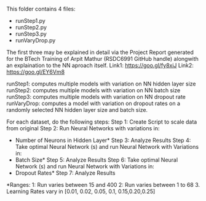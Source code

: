 This folder contains 4 files:
- runStep1.py
- runStep2.py
- runStep3.py
- runVaryDrop.py

The first three may be explained in detail via the Project Report generated for the BTech Training of Arpit Mathur (RSDC6991 GitHub handle)
alongwith an explaination to the NN aproach itself.
Link1: https://goo.gl/fy8xiJ
Link2: https://goo.gl/EY6Vm8

runStep1:    computes multiple models with variation on NN hidden layer size
runStep2:    computes multiple models with variation on NN batch size
runStep3:    computes multiple models with variation on NN dropout rate
runVaryDrop: computes a model with variation on dropout rates on a randomly selected NN hidden layer size and batch size.

For each dataset, do the following steps:
Step 1: Create Script to scale data from original
Step 2: Run Neural Networks with variations in:
-	Number of Neurons in Hidden Layer*
Step 3: Analyze Results
Step 4: Take optimal Neural Network (s) and run Neural Network with Variations in:
-	Batch Size*
Step 5: Analyze Results
Step 6: Take optimal Neural Network (s) and run Neural Network with Variations in:
-	Dropout Rates*
Step 7: Analyze Results

*Ranges:
1: Run varies between 15 and 400
2: Run varies between 1 to 68
3. Learning Rates vary in [0.01, 0.02, 0.05, 0.1, 0.15,0.20,0.25]
